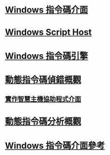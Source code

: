 # [Windows 指令碼介面](windows-script-interfaces.md)
# [Windows Script Host](windows-script-hosts.md)
# [Windows 指令碼引擎](windows-script-engines.md)
# [動態指令碼偵錯概觀](active-script-debugging-overview.md)
## [實作智慧主機協助程式介面](implementing-smart-host-helper-interfaces.md)
# [動態指令碼分析概觀](active-script-profiling-overview.md)
# [Windows 指令碼介面參考](reference/TOC.md)
